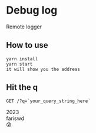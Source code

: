 # Debug log

Remote logger

## How to use

```
yarn install
yarn start
it will show you the address
```

## Hit the q

```
GET /?q=`your_query_string_here`
```

2023  
fariswd  
😰
